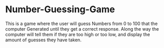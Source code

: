 # Number-Guessing-Game
This is a game where the user will guess Numbers from 0 to 100 that the computer Generated until they get a correct response. Along the way the computer will tell them if they are too high or too low, and display the amount of guesses they have taken.

